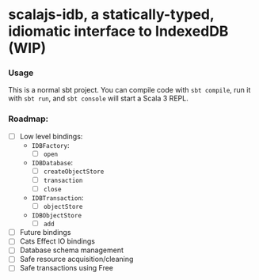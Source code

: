 # scalajs-idb, a statically-typed, idiomatic interface to IndexedDB (WIP)

### Usage

This is a normal sbt project. You can compile code with `sbt compile`, run it with `sbt run`, and `sbt console` will start a Scala 3 REPL.

### Roadmap:

- [ ] Low level bindings:
  - `IDBFactory`:
    - [ ] `open`
  - `IDBDatabase`:
    - [ ] `createObjectStore`
    - [ ] `transaction`
    - [ ] `close`
  - `IDBTransaction`:
    - [ ] `objectStore`
  - `IDBObjectStore`
    - [ ] `add`
- [ ] Future bindings
- [ ] Cats Effect IO bindings 
- [ ] Database schema management
- [ ] Safe resource acquisition/cleaning
- [ ] Safe transactions using Free
